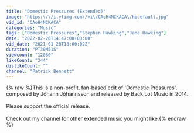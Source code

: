 ```yaml
---
title: "Domestic Pressures (Extended)"
image: "https:\/\/i.ytimg.com\/vi\/CAoH4NCKACA\/hqdefault.jpg"
vid_id: "CAoH4NCKACA"
categories: "Music"
tags: ["Domestic Pressures","Stephen Hawking","Jane Hawking"]
date: "2022-02-26T14:47:08+03:00"
vid_date: "2021-01-28T18:00:02Z"
duration: "PT30M51S"
viewcount: "12080"
likeCount: "244"
dislikeCount: ""
channel: "Patrick Bennett"
---
```

{% raw %}This is a non-profit, fan-based edit of 'Domestic Pressures', composed by Jóhann Jóhannsson and released by Back Lot Music in 2014.<br /><br />Please support the official release.<br /><br />Check out my channel for other extended music you might like.{% endraw %}
